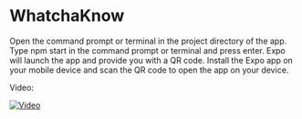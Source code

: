 # WhatchaKnow

Open the command prompt or terminal in the project directory of the app.
Type npm start in the command prompt or terminal and press enter.
Expo will launch the app and provide you with a QR code.
Install the Expo app on your mobile device and scan the QR code to open the app on your device.

Video:

[![Video](https://img.youtube.com/vi/Z-A7fhmvRjM/0.jpg)](https://youtu.be/Z-A7fhmvRjM)
